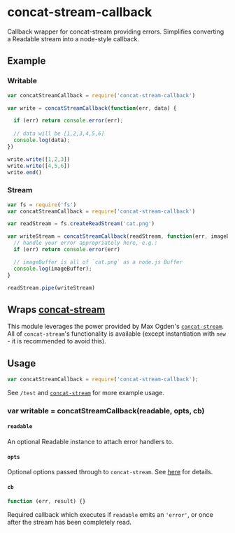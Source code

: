# concat-stream-callback

Callback wrapper for concat-stream providing errors. Simplifies converting a
Readable stream into a node-style callback.

## Example

### Writable

```javascript
var concatStreamCallback = require('concat-stream-callback')

var write = concatStreamCallback(function(err, data) {

  if (err) return console.error(err);
  
  // data will be [1,2,3,4,5,6]
  console.log(data);
})

write.write([1,2,3])
write.write([4,5,6])
write.end()
```

### Stream

```javascript
var fs = require('fs')
var concatStreamCallback = require('concat-stream-callback')

var readStream = fs.createReadStream('cat.png')

var writeStream = concatStreamCallback(readStream, function(err, imageBuffer) {
  // handle your error appropriately here, e.g.:
  if (err) return console.error(err)

  // imageBuffer is all of `cat.png` as a node.js Buffer
  console.log(imageBuffer);
}

readStream.pipe(writeStream)
```

## Wraps [concat-stream](https://github.com/maxogden/concat-stream)

This module leverages the power provided by Max Ogden's
[`concat-stream`](https://github.com/maxogden/concat-stream). All of
`concat-stream`'s functionality is available (except instantiation with `new` -
it is recommended to avoid this).

## Usage

```javascript
var concatStreamCallback = require('concat-stream-callback');
```

See `/test` and [`concat-stream`](https://github.com/maxogden/concat-stream) for
more example usage.

### var writable = concatStreamCallback(readable, opts, cb)

#### `readable`

An optional Readable instance to attach error handlers to.

#### `opts`

Optional options passed through to `concat-stream`. See
[here](https://github.com/maxogden/concat-stream#var-writable--concatopts-cb)
for details.

#### `cb`

```javascript
function (err, result) {}
```

Required callback which executes if `readable` emits an `'error'`, or once after
the stream has been completely read.
